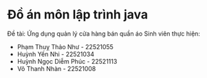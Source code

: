 # Đồ án môn lập trình java
Đề tài: Ứng dụng quản lý cửa hàng bán quần áo
Sinh viên thực hiện:
- Phạm Thuỵ Thảo Như	-	22521055
- Huỳnh Yến Nhi	-	22521034
- Huỳnh Ngọc Diễm Phúc	-	22521113
- Võ Thanh Nhàn	-	22521008

